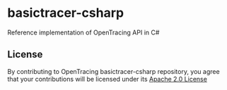 # basictracer-csharp
Reference implementation of OpenTracing API in C#

## License

By contributing to OpenTracing basictracer-csharp repository, you agree that your contributions will be licensed under its [Apache 2.0 License](https://github.com/opentracing/opentracing-csharp/blob/master/LICENSE)

